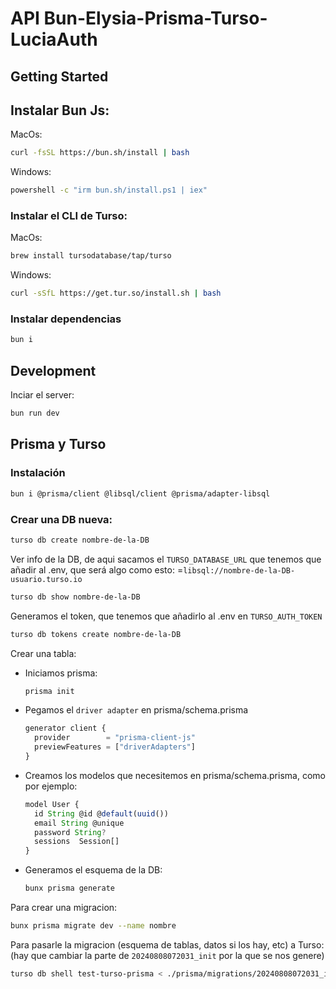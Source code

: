 # API Bun-Elysia-Prisma-Turso-LuciaAuth

## Getting Started

## Instalar Bun Js:

MacOs:

```bash
curl -fsSL https://bun.sh/install | bash
```

Windows:

```bash
powershell -c "irm bun.sh/install.ps1 | iex"
```

### Instalar el CLI de Turso:

MacOs:

```bash
brew install tursodatabase/tap/turso
```

Windows:

```bash
curl -sSfL https://get.tur.so/install.sh | bash
```

### Instalar dependencias

```bash
bun i
```

## Development

Inciar el server:

```bash
bun run dev
```

## Prisma y Turso

### Instalación

```bash
bun i @prisma/client @libsql/client @prisma/adapter-libsql
```

### Crear una DB nueva:

```bash
turso db create nombre-de-la-DB
```

Ver info de la DB, de aqui sacamos el `TURSO_DATABASE_URL` que tenemos que añadir al .env, que será algo como esto: =`libsql://nombre-de-la-DB-usuario.turso.io`

```bash
turso db show nombre-de-la-DB
```

Generamos el token, que tenemos que añadirlo al .env en `TURSO_AUTH_TOKEN`

```bash
turso db tokens create nombre-de-la-DB
```

Crear una tabla:

- Iniciamos prisma:

  ```bash
  prisma init
  ```

- Pegamos el `driver adapter` en prisma/schema.prisma

  ```javascript
  generator client {
  	provider        = "prisma-client-js"
  	previewFeatures = ["driverAdapters"]
  }
  ```

- Creamos los modelos que necesitemos en prisma/schema.prisma, como por ejemplo:

  ```javascript
  model User {
    id String @id @default(uuid())
    email String @unique
    password String?
    sessions  Session[]
  }
  ```

- Generamos el esquema de la DB:
  ```bash
  bunx prisma generate
  ```

Para crear una migracion:

```bash
bunx prisma migrate dev --name nombre
```

Para pasarle la migracion (esquema de tablas, datos si los hay, etc) a Turso: (hay que cambiar la parte de `20240808072031_init` por la que se nos genere)

```bash
turso db shell test-turso-prisma < ./prisma/migrations/20240808072031_init/migration.sql
```
